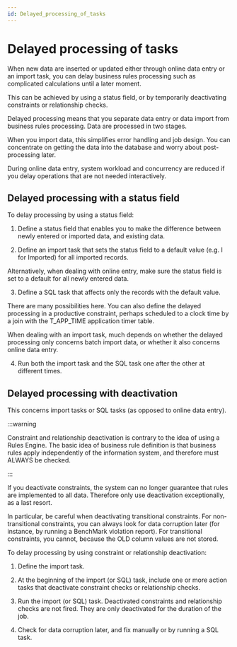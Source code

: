```yaml
---
id: Delayed_processing_of_tasks
---
```


# Delayed processing of tasks

When new data are inserted or updated either through online data entry or an import task, you can delay business rules processing such as complicated calculations until a later moment.

This can be achieved by using a status field, or by temporarily deactivating constraints or relationship checks.

Delayed processing means that you separate data entry or data import from business rules processing. Data are processed in two stages.

When you import data, this simplifies error handling and job design. You can concentrate on getting the data into the database and worry about post-processing later.

During online data entry, system workload and concurrency are reduced if you delay operations that are not needed interactively.

## Delayed processing with a status field

To delay processing by using a status field:

1. Define a status field that enables you to make the difference between newly entered or imported data, and existing data.

2. Define an import task that sets the status field to a default value (e.g. I for Imported) for all imported records.

Alternatively, when dealing with online entry, make sure the status field is set to a default for all newly entered data.

3. Define a SQL task that affects only the records with the default value.

There are many possibilities here. You can also define the delayed processing in a productive constraint, perhaps scheduled to a clock time by a join with the T_APP_TIME application timer table.

When dealing with an import task, much depends on whether the delayed processing only concerns batch import data, or whether it also concerns online data entry.

4. Run both the import task and the SQL task one after the other at different times.

## Delayed processing with deactivation

This concerns import tasks or SQL tasks (as opposed to online data entry).


:::warning

Constraint and relationship deactivation is contrary to the idea of using a Rules Engine. The basic idea of business rule definition is that business rules apply independently of the information system, and therefore must ALWAYS be checked.

:::

If you deactivate constraints, the system can no longer guarantee that rules are implemented to all data. Therefore only use deactivation exceptionally, as a last resort.

In particular, be careful when deactivating transitional constraints. For non-transitional constraints, you can always look for data corruption later (for instance, by running a BenchMark violation report). For transitional constraints, you cannot, because the OLD column values are not stored.

To delay processing by using constraint or relationship deactivation:

1. Define the import task.

2. At the beginning of the import (or SQL) task, include one or more action tasks that deactivate constraint checks or relationship checks.

3. Run the import (or SQL) task. Deactivated constraints and relationship checks are not fired. They are only deactivated for the duration of the job.

4. Check for data corruption later, and fix manually or by running a SQL task.

##  